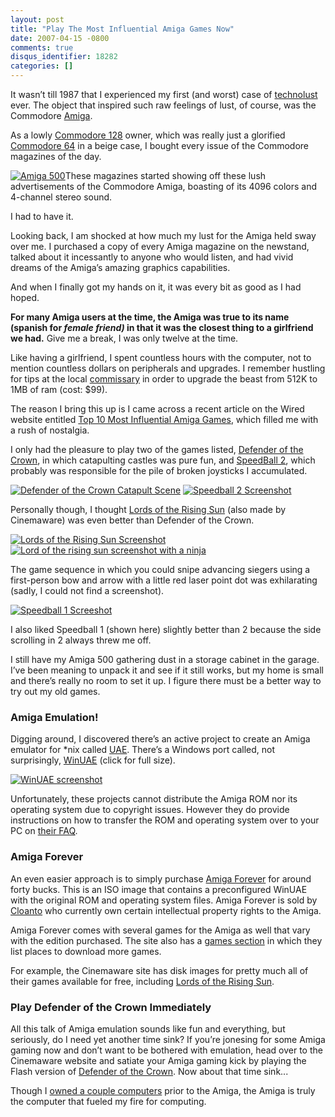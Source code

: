 ```yaml
---
layout: post
title: "Play The Most Influential Amiga Games Now"
date: 2007-04-15 -0800
comments: true
disqus_identifier: 18282
categories: []
---
```

It wasn’t till 1987 that I experienced my first (and worst) case of
[technolust](http://www.urbandictionary.com/define.php?term=technolust "Definition of Technolust")
ever. The object that inspired such raw feelings of lust, of course, was
the Commodore
[Amiga](http://en.wikipedia.org/wiki/Amiga "Amiga on Wikipedia").

As a lowly [Commodore
128](http://en.wikipedia.org/wiki/Commodore_128 "Commodore 128 on Wikipedia")
owner, which was really just a glorified [Commodore
64](http://en.wikipedia.org/wiki/Commodore_64 "Commodore 64 on Wikipedia")
in a beige case, I bought every issue of the Commodore magazines of the
day.

[![Amiga
500](http://haacked.com/images/haacked_com/WindowsLiveWriter/PlayTheMostInfluentialAmigaGames_10096/amiga500_thumb1.jpg)](http://haacked.com/images/haacked_com/WindowsLiveWriter/PlayTheMostInfluentialAmigaGames_10096/amiga5003.jpg)These
magazines started showing off these lush advertisements of the Commodore
Amiga, boasting of its 4096 colors and 4-channel stereo sound.

I had to have it.

Looking back, I am shocked at how much my lust for the Amiga held sway
over me. I purchased a copy of every Amiga magazine on the newstand,
talked about it incessantly to anyone who would listen, and had vivid
dreams of the Amiga’s amazing graphics capabilities.

And when I finally got my hands on it, it was every bit as good as I had
hoped.

**For many Amiga users at the time, the Amiga was true to its name
(spanish for *female friend)* in that it was the closest thing to a
girlfriend we had.** Give me a break, I was only twelve at the time.

Like having a girlfriend, I spent countless hours with the computer, not
to mention countless dollars on peripherals and upgrades. I remember
hustling for tips at the local
[commissary](http://dictionary.reference.com/browse/commissary "Commissary definition.")
in order to upgrade the beast from 512K to 1MB of ram (cost: \$99).

The reason I bring this up is I came across a recent article on the
Wired website entitled [Top 10 Most Influential Amiga
Games](http://www.wired.com/gaming/gamingreviews/multimedia/2007/04/gallery_amiga0411? "Top 10 Most Influential Amiga Games - Wired Article"),
which filled me with a rush of nostalgia.

I only had the pleasure to play two of the games listed, [Defender of
the
Crown](http://www.wired.com/gaming/gamingreviews/multimedia/2007/04/gallery_amiga0411?slide=2&slideView=2 "Defender of the Crown Summary"),
in which catapulting castles was pure fun, and [SpeedBall
2](http://www.wired.com/gaming/gamingreviews/multimedia/2007/04/gallery_amiga0411?slide=4&slideView=3 "Speedball 2 Summary"),
which probably was responsible for the pile of broken joysticks I
accumulated.

[![Defender of the Crown Catapult
Scene](http://haacked.com/images/haacked_com/WindowsLiveWriter/PlayTheMostInfluentialAmigaGames_10096/doccatapult.png)](http://haacked.com/images/haacked_com/WindowsLiveWriter/PlayTheMostInfluentialAmigaGames_10096/doccatapult1.png)
[![Speedball 2
Screenshot](http://haacked.com/images/haacked_com/WindowsLiveWriter/PlayTheMostInfluentialAmigaGames_10096/Speedball2_s52.png)](http://haacked.com/images/haacked_com/WindowsLiveWriter/PlayTheMostInfluentialAmigaGames_10096/Speedball2_s53.png)

Personally though, I thought [Lords of the Rising
Sun](http://www.cinemaware.com/clsgame_lords.asp "Lords of the Rising Sun")
(also made by Cinemaware) was even better than Defender of the Crown.

[![Lords of the Rising Sun
Screenshot](http://haacked.com/images/haacked_com/WindowsLiveWriter/PlayTheMostInfluentialAmigaGames_10096/lorscastle_thumb2.jpg)](http://haacked.com/images/haacked_com/WindowsLiveWriter/PlayTheMostInfluentialAmigaGames_10096/lorscastle4.jpg)
[![Lord of the rising sun screenshot with a
ninja](http://haacked.com/images/haacked_com/WindowsLiveWriter/PlayTheMostInfluentialAmigaGames_10096/lorsninja.gif)](http://haacked.com/images/haacked_com/WindowsLiveWriter/PlayTheMostInfluentialAmigaGames_10096/lorsninja1.gif)

The game sequence in which you could snipe advancing siegers using a
first-person bow and arrow with a little red laser point dot was
exhilarating (sadly, I could not find a screenshot).

[![Speedball 1
Screeshot](http://haacked.com/images/haacked_com/WindowsLiveWriter/PlayTheMostInfluentialAmigaGames_10096/Speedball_thumb1.png)](http://haacked.com/images/haacked_com/WindowsLiveWriter/PlayTheMostInfluentialAmigaGames_10096/Speedball3.png)

I also liked Speedball 1 (shown here) slightly better than 2 because the
side scrolling in 2 always threw me off.

I still have my Amiga 500 gathering dust in a storage cabinet in the
garage. I’ve been meaning to unpack it and see if it still works, but my
home is small and there’s really no room to set it up. I figure there
must be a better way to try out my old games.

### Amiga Emulation!

Digging around, I discovered there’s an active project to create an
Amiga emulator for \*nix called
[UAE](http://uae.coresystems.de/ "Amiga Emulator"). There’s a Windows
port called, not surprisingly,
[WinUAE](http://www.winuae.net/ "Windows port of the UAE Amiga Emulator") (click
for full size).

[![WinUAE
screenshot](http://haacked.com/images/haacked_com/WindowsLiveWriter/PlayTheMostInfluentialAmigaGames_10096/WinUAEProperties_thumb3.png)](http://haacked.com/images/haacked_com/WindowsLiveWriter/PlayTheMostInfluentialAmigaGames_10096/WinUAEProperties5.png)

Unfortunately, these projects cannot distribute the Amiga ROM nor its
operating system due to copyright issues. However they do provide
instructions on how to transfer the ROM and operating system over to
your PC on [their
FAQ](http://www.pcguru.plus.com/uae_transfer.html "UAE Faq").

### Amiga Forever

An even easier approach is to simply purchase [Amiga
Forever](http://www.amigaforever.com/ "Amiga Forever") for around forty
bucks. This is an ISO image that contains a preconfigured WinUAE with
the original ROM and operating system files. Amiga Forever is sold by
[Cloanto](http://www.cloanto.com/ "Cloanto") who currently own certain
intellectual property rights to the Amiga.

Amiga Forever comes with several games for the Amiga as well that vary
with the edition purchased. The site also has a [games
section](http://www.amigaforever.com/games/ "Games for the Amiga") in
which they list places to download more games.

For example, the Cinemaware site has disk images for pretty much all of
their games available for free, including [Lords of the Rising
Sun](http://www.cinemaware.com/clsgame_lords.asp?sel=amrom "Lords of the Rising Sun").

### Play Defender of the Crown Immediately

All this talk of Amiga emulation sounds like fun and everything, but
seriously, do I need yet another time sink? If you’re jonesing for some
Amiga gaming now and don’t want to be bothered with emulation, head over
to the Cinemaware website and satiate your Amiga gaming kick by playing
the Flash version of [Defender of the
Crown](http://www.cinemaware.com/play_dotc.asp "Defender of the Crown").
Now about that time sink...

Though I [owned a couple
computers](http://haacked.com/archive/2005/03/12/what-is-your-blogger-handle.aspx "My computers")
prior to the Amiga, the Amiga is truly the computer that fueled my fire
for computing.

